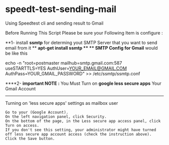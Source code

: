 # speedt-test-sending-mail
Using Speedtest cli and sending result  to Gmail 

Before Running This Script Please be sure your Following Item is configure :

**1- install **ssmtp** for determing  yout SMTP Server that you want to send email from it 
**
**apt-get install ssmtp
**
**
SMTP Config for Gmail** would be like this 

echo -n 
"root=postmaster
mailhub=smtp.gmail.com:587
useSTARTTLS=YES
AuthUser=YOUR_EMAIL@GMAIL.COM
AuthPass=YOUR_GMAIL_PASSWORD" >> /etc/ssmtp/ssmtp.conf

****2- **important NOTE :**  You Must Turn on **google less secure apps** Your Gmail Account
****
Turning on 'less secure apps' settings as mailbox user

    Go to your (Google Account).
    On the left navigation panel, click Security.
    On the bottom of the page, in the Less secure app access panel, click Turn on access.
    If you don't see this setting, your administrator might have turned off less secure app account access (check the instruction above).
    Click the Save button.

